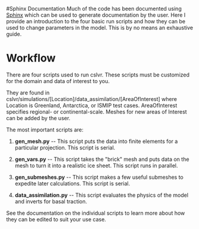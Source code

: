 #Sphinx Documentation
Much of the code has been documented using [Sphinx](http://www.sphinx-doc.org/en/stable/) which can be used to generate documentation by the user. Here I provide an introduction to the four basic run scripts and how they can be used to change parameters in the model. This is by no means an exhaustive guide.

# Workflow
There are four scripts used to run cslvr. These scripts must be customized for the domain and data of interest to you.

They are found in cslvr/simulations/[Location]/data_assimilation/[AreaOfInterest] where Location is Greenland, Antarctica, or ISMIP test cases. AreaOfInterest specifies regional- or continental-scale. Meshes for new areas of Interest can be added by the user.

The most important scripts are:

1. **gen_mesh.py** -- This script puts the data into finite elements for a particular projection. This script is serial.

2. **gen_vars.py** -- This script takes the "brick" mesh and puts data on the mesh to turn it into a realistic ice sheet. This script runs in parallel.

3. **gen_submeshes.py** -- This script makes a few useful submeshes to expedite later calculations. This script is serial.

4. **data_assimilation.py** -- This script evaluates the physics of the model and inverts for basal traction.

See the documentation on the individual scripts to learn more about how they can be edited to suit your use case.
